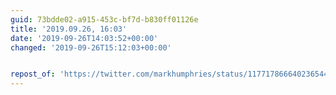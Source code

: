 ```yaml
---
guid: 73bdde02-a915-453c-bf7d-b830ff01126e
title: '2019.09.26, 16:03'
date: '2019-09-26T14:03:52+00:00'
changed: '2019-09-26T15:12:03+00:00'


repost_of: 'https://twitter.com/markhumphries/status/1177178666402365440'
---
```


